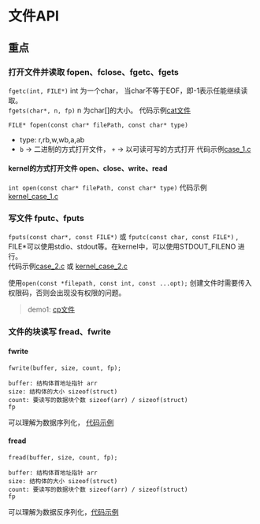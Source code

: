 文件API
===

## 重点
### 打开文件并读取 fopen、fclose、fgetc、fgets
`fgetc(int, FILE*)` int 为一个char， 当char不等于EOF，即-1表示任能继续读取。   
`fgets(char*, n, fp)`  n 为char[]的大小。
代码示例[cat文件](case_4.c)

`FILE* fopen(const char* filePath, const char* type)`
* type: r,rb,w,wb,a,ab
* `b` -> 二进制的方式打开文件， `+` -> 以可读可写的方式打开
代码示例[case_1.c](case_1.c)

#### kernel的方式打开文件 open、close、write、read
`int open(const char* filePath, const char* type)`
代码示例[kernel_case_1.c](kernel_case_1.c)


### 写文件 fputc、fputs
`fputs(const char*, const FILE*)` 或 `fputc(const char, const FILE*)`  , FILE*可以使用stdio、stdout等。在kernel中，可以使用STDOUT_FILENO 进行。    
代码示例[case_2.c](case_2.c) 或 [kernel_case_2.c](kernel_case_2.c)

使用`open(const *filepath, const int, const ...opt);` 创建文件时需要传入权限码，否则会出现没有权限的问题。    

> demo1: [cp文件](case_3.c)


### 文件的块读写 fread、fwrite

#### fwrite
```
fwrite(buffer, size, count, fp);

buffer: 结构体首地址指针 arr
size: 结构体的大小 sizeof(struct)
count: 要读写的数据块个数 sizeof(arr) / sizeof(struct)
fp 
```
可以理解为数据序列化， [代码示例](case_5.c)

#### fread
```
fread(buffer, size, count, fp);

buffer: 结构体首地址指针 arr
size: 结构体的大小 sizeof(struct)
count: 要读写的数据块个数 sizeof(arr) / sizeof(struct)
fp
```
可以理解为数据反序列化，[代码示例](case_6.c)